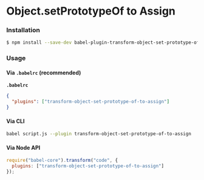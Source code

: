 # Object.setPrototypeOf to Assign

### Installation

```sh
$ npm install --save-dev babel-plugin-transform-object-set-prototype-of-to-assign
```

### Usage

#### Via `.babelrc` (recommended)

**`.babelrc`**

```json
{
  "plugins": ["transform-object-set-prototype-of-to-assign"]
}
```

#### Via CLI

```sh
babel script.js --plugin transform-object-set-prototype-of-to-assign
```

#### Via Node API

```js
require("babel-core").transform("code", {
  plugins: ["transform-object-set-prototype-of-to-assign"]
});
```
